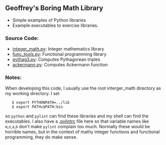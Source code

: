 ## Geoffrey's Boring Math Library
* Simple examples of Python libraries
* Example executables to exercise libraries.

### Source Code:

* [integer\_math.py](lib/integer_math.py): Integer mathematics library
* [func\_tools.py](lib/func_tools.py): Functional programming library
* [pythag3.py](bin/pythag3.py): Computes Pythagorean triples
* [ackermann.py](bin/ackermann.py): Computes Ackermann function

### Notes:

When developing this code, I usually use the root interger\_math
directory as my working directory.  I set
```
   $ export PYTHONPATH=../lib
   $ export PATH=$PATH:bin
```
so `python` and `pylint` can find these libraries and my shell can
find the executables.  I also have a [.pylintrc](.pylintrc) file
here so that variable names like `m`,`n`,`a`,`b` don't make `pylint`
complain too much.  Normally these would be horrible names, but
in the context of mathy integer functions and functional programming,
they do make sense.
